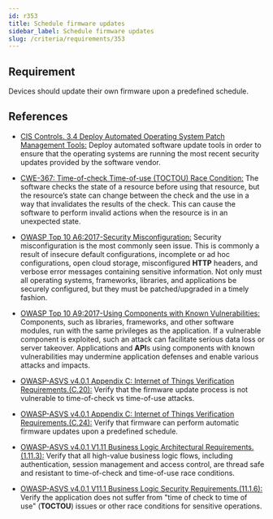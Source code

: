 ```yaml
---
id: r353
title: Schedule firmware updates
sidebar_label: Schedule firmware updates
slug: /criteria/requirements/353
---
```


## Requirement

Devices should update their own firmware
upon a predefined schedule.

## References

- [CIS Controls. 3.4 Deploy Automated Operating System Patch Management Tools:](https://www.cisecurity.org/controls/)
Deploy automated software update tools
in order to ensure
that the operating systems
are running the most recent security updates
provided by the software vendor.

- [CWE-367: Time-of-check Time-of-use (TOCTOU) Race Condition:](https://cwe.mitre.org/data/definitions/367.html)
The software checks the state
of a resource before using that resource,
but the resource’s state can change
between the check and the use in a way
that invalidates the results of the check.
This can cause the software
to perform invalid actions
when the resource
is in an unexpected state.

- [OWASP Top 10 A6:2017-Security Misconfiguration:](https://owasp.org/www-project-top-ten/OWASP_Top_Ten_2017/Top_10-2017_A6-Security_Misconfiguration)
Security misconfiguration
is the most commonly seen issue.
This is commonly a result
of insecure default configurations,
incomplete or ad hoc configurations,
open cloud storage,
misconfigured **HTTP** headers,
and verbose error messages
containing sensitive information.
Not only must all operating systems,
frameworks, libraries,
and applications be securely configured,
but they must be patched/upgraded
in a timely fashion.

- [OWASP Top 10 A9:2017-Using Components with Known Vulnerabilities:](https://owasp.org/www-project-top-ten/OWASP_Top_Ten_2017/Top_10-2017_A9-Using_Components_with_Known_Vulnerabilities)
Components,
such as libraries,
frameworks,
and other software modules,
run with the same privileges
as the application.
If a vulnerable component
is exploited,
such an attack can facilitate
serious data loss or server takeover.
Applications and **API**s using components
with known vulnerabilities
may undermine application defenses
and enable various attacks
and impacts.

- [OWASP-ASVS v4.0.1 Appendix C: Internet of Things Verification Requirements.(C.20):](https://owasp.org/www-pdf-archive/OWASP_Application_Security_Verification_Standard_4.0-en.pdf)
Verify that the firmware update process
is not vulnerable to time-of-check
vs time-of-use attacks.

- [OWASP-ASVS v4.0.1 Appendix C: Internet of Things Verification Requirements.(C.24):](https://owasp.org/www-pdf-archive/OWASP_Application_Security_Verification_Standard_4.0-en.pdf)
Verify that firmware
can perform automatic firmware updates
upon a predefined schedule.

- [OWASP-ASVS v4.0.1 V1.11 Business Logic Architectural Requirements.(1.11.3):](https://owasp.org/www-pdf-archive/OWASP_Application_Security_Verification_Standard_4.0-en.pdf)
Verify that all high-value business logic flows,
including authentication,
session management and access control,
are thread safe and resistant
to time-of-check
and time-of-use race conditions.

- [OWASP-ASVS v4.0.1 V11.1 Business Logic Security Requirements.(11.1.6):](https://owasp.org/www-pdf-archive/OWASP_Application_Security_Verification_Standard_4.0-en.pdf)
Verify the application does not suffer
from "time of check to time of use"
(**TOCTOU**) issues
or other race conditions
for sensitive operations.
